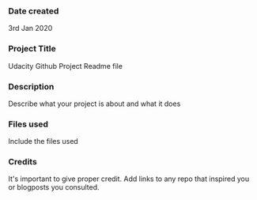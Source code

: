 ### Date created
3rd Jan 2020

### Project Title
Udacity Github Project Readme file

### Description
Describe what your project is about and what it does

### Files used
Include the files used

### Credits
It's important to give proper credit. Add links to any repo that inspired you or blogposts you consulted.

